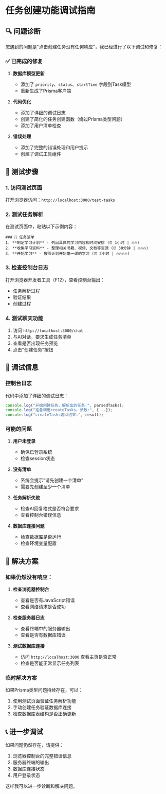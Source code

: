 # 任务创建功能调试指南

## 🔍 问题诊断

您遇到的问题是"点击创建任务没有任何响应"，我已经进行了以下调试和修复：

### ✅ 已完成的修复

1. **数据库模型更新**
   - 添加了 `priority`、`status`、`startTime` 字段到Task模型
   - 重新生成了Prisma客户端

2. **代码优化**
   - 添加了详细的调试日志
   - 创建了简化的任务创建函数（绕过Prisma类型问题）
   - 添加了用户清单检查

3. **错误处理**
   - 添加了完整的错误处理和用户提示
   - 创建了调试工具组件

## 🧪 测试步骤

### 1. 访问测试页面

打开浏览器访问：`http://localhost:3000/test-tasks`

### 2. 测试任务解析

在测试页面中，粘贴以下示例内容：

```
### 📝 任务清单
1. **制定学习计划** - 列出具体的学习内容和时间安排 (⏰ 1小时 | 🔥🔥)
2. **收集学习资料** - 整理相关书籍、视频、文档等资源 (⏰ 30分钟 | 🔥🔥🔥)
3. **开始学习** - 按照计划开始第一课的学习 (⏰ 2小时 | 🔥🔥🔥🔥)
```

### 3. 检查控制台日志

打开浏览器开发者工具（F12），查看控制台输出：

- 任务解析过程
- 验证结果
- 创建过程

### 4. 测试聊天功能

1. 访问 `http://localhost:3000/chat`
2. 与AI对话，要求生成任务清单
3. 查看是否出现任务预览
4. 点击"创建任务"按钮

## 🔧 调试信息

### 控制台日志

代码中添加了详细的调试日志：

```javascript
console.log("开始创建任务，解析出的任务:", parsedTasks);
console.log("准备调用createTasks，参数:", {...});
console.log("createTasks返回结果:", result);
```

### 可能的问题

1. **用户未登录**
   - 确保已登录系统
   - 检查session状态

2. **没有清单**
   - 系统会提示"请先创建一个清单"
   - 需要先创建至少一个清单

3. **任务解析失败**
   - 检查AI回复格式是否符合要求
   - 查看控制台错误信息

4. **数据库连接问题**
   - 检查数据库是否运行
   - 检查环境变量配置

## 🚀 解决方案

### 如果仍然没有响应：

1. **检查浏览器控制台**
   - 查看是否有JavaScript错误
   - 查看网络请求是否成功

2. **检查服务器日志**
   - 查看终端中的服务器输出
   - 查看是否有数据库错误

3. **测试数据库连接**
   - 访问 `http://localhost:3000` 查看主页是否正常
   - 检查是否能正常显示任务列表

### 临时解决方案

如果Prisma类型问题持续存在，可以：

1. 使用测试页面验证任务解析功能
2. 手动创建任务验证数据库连接
3. 检查数据库表结构是否正确更新

## 📞 进一步调试

如果问题仍然存在，请提供：

1. 浏览器控制台的完整错误信息
2. 服务器终端的输出
3. 数据库连接状态
4. 用户登录状态

这样我可以进一步诊断和解决问题。
